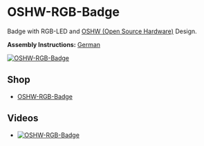 # OSHW-RGB-Badge
Badge with RGB-LED and [OSHW (Open Source Hardware)](http://www.oshwa.org/open-source-hardware-logo/) Design.

**Assembly Instructions:**
[German](https://raw.github.com/watterott/OSHW-RGB-Badge/master/pcb/OSHW-RGB-Badge_de.pdf)

[![OSHW-RGB-Badge](https://raw.github.com/watterott/OSHW-RGB-Badge/master/pcb/OSHW-RGB-Badge_v11.jpg)](http://www.watterott.com/en/OSHW-RGB-Badge)


## Shop
* [OSHW-RGB-Badge](http://www.watterott.com/en/OSHW-RGB-Badge)


## Videos
* [![OSHW-RGB-Badge](http://img.youtube.com/vi/9oPm8g40bvo/0.jpg)](https://www.youtube.com/watch?v=9oPm8g40bvo)
